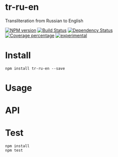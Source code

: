 # tr-ru-en

Transliteration from Russian to English

[![NPM version][npm-image]][npm-url] [![Build Status][travis-image]][travis-url] [![Dependency Status][daviddm-image]][daviddm-url] [![Coverage percentage][coveralls-image]][coveralls-url]
[![experimental](http://badges.github.io/stability-badges/dist/experimental.svg)](http://github.com/badges/stability-badges)

# Install

    npm install tr-ru-en --save

# Usage



# API



# Test

    npm install
    npm test

[npm-image]: https://badge.fury.io/js/tr-ru-en.svg
[npm-url]: https://npmjs.org/package/tr-ru-en
[travis-image]: https://travis-ci.org/arvitaly/tr-ru-en.svg?branch=master
[travis-url]: https://travis-ci.org/arvitaly/tr-ru-en
[daviddm-image]: https://david-dm.org/arvitaly/tr-ru-en.svg?theme=shields.io
[daviddm-url]: https://david-dm.org/arvitaly/tr-ru-en
[coveralls-image]: https://coveralls.io/repos/arvitaly/tr-ru-en/badge.svg
[coveralls-url]: https://coveralls.io/r/arvitaly/tr-ru-en
